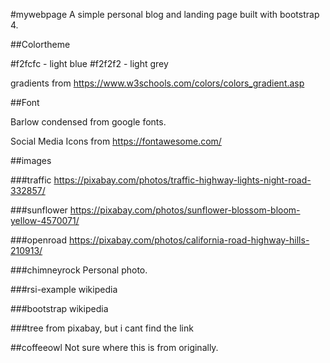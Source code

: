 #mywebpage
A simple personal blog and landing page built with bootstrap 4.

##Colortheme

#f2fcfc - light blue
#f2f2f2 - light grey

gradients from https://www.w3schools.com/colors/colors_gradient.asp

##Font

Barlow condensed from google fonts.
<link href="https://fonts.googleapis.com/css?family=Barlow+Condensed&display=swap" rel="stylesheet">

Social Media Icons from https://fontawesome.com/

##images

###traffic
https://pixabay.com/photos/traffic-highway-lights-night-road-332857/

###sunflower
https://pixabay.com/photos/sunflower-blossom-bloom-yellow-4570071/

###openroad
https://pixabay.com/photos/california-road-highway-hills-210913/

###chimneyrock
Personal photo.

###rsi-example
wikipedia

###bootstrap
wikipedia

###tree
from pixabay, but i cant find the link

##coffeeowl
Not sure where this is from originally. 
